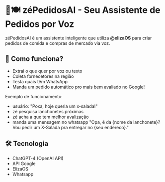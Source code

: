 # 🤖🍽️ zéPedidosAI - Seu Assistente de Pedidos por Voz  

zéPedidosAI é um assistente inteligente que utiliza **@elizaOS** para criar pedidos de comida e compras de mercado via voz. 

## 🚀 Como funciona?

- Extrai o que quer por voz ou texto
- Coleta fornecetores na região
- Testa quais têm WhatsApp
- Manda um pedido automático pro mais bem avaliado no Google!

Exemplo de funcionamento:
- usuário: "Poxa, hoje queria um x-salada!"
- zé pesquisa lanchonetes próximas
- zé acha a que tem melhor avalização
- manda uma mensagem no whatsapp "Opa, é da {nome da lanchonete}? Vou pedir um X-Salada pra entregar no {seu endereco}."


## 🛠️ Tecnologia  

- ChatGPT-4 (OpenAI API)
- API Google
- ElizaOS
- Whatsapp



